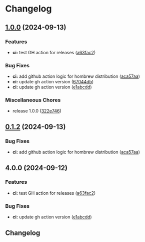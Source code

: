 # Changelog

## [1.0.0](https://github.com/cubtera/cubtera/compare/v0.1.2...v1.0.0) (2024-09-13)


### Features

* **ci:** test GH action for releases ([a63fac2](https://github.com/cubtera/cubtera/commit/a63fac2d45462d7e2801f1924e84cf884492dffd))


### Bug Fixes

* **ci:** add github action logic for hombrew distribution ([aca57aa](https://github.com/cubtera/cubtera/commit/aca57aaf499edb841cd032b1290883d1bb185012))
* **ci:** update gh action version ([67044db](https://github.com/cubtera/cubtera/commit/67044dba3c29975a37e846a01a095aae399f432c))
* **ci:** update gh action version ([e1abcdd](https://github.com/cubtera/cubtera/commit/e1abcdd760df634418801a3a4444f4d0da52d9f1))


### Miscellaneous Chores

* release 1.0.0 ([322e746](https://github.com/cubtera/cubtera/commit/322e7469579b0c8e1a8c0ad496cb627b06f9d44b))

## [0.1.2](https://github.com/cubtera/cubtera/compare/v0.1.1...v0.1.2) (2024-09-13)


### Bug Fixes

* **ci:** add github action logic for hombrew distribution ([aca57aa](https://github.com/cubtera/cubtera/commit/aca57aaf499edb841cd032b1290883d1bb185012))

## 4.0.0 (2024-09-12)


### Features

* **ci:** test GH action for releases ([a63fac2](https://github.com/cubtera/cubtera/commit/a63fac2d45462d7e2801f1924e84cf884492dffd))


### Bug Fixes

* **ci:** update gh action version ([e1abcdd](https://github.com/cubtera/cubtera/commit/e1abcdd760df634418801a3a4444f4d0da52d9f1))

## Changelog

